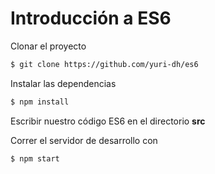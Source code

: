 # Introducción a ES6

Clonar el proyecto
```sh
$ git clone https://github.com/yuri-dh/es6
```

Instalar las dependencias
```sh
$ npm install
```


Escribir nuestro código ES6 en el directorio **src**


Correr el servidor de desarrollo con
```sh
$ npm start
```

